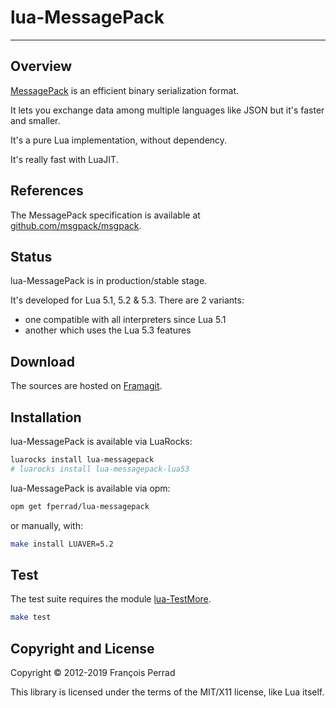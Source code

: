 
# lua-MessagePack

---

## Overview

[MessagePack](http://msgpack.org/)
is an efficient binary serialization format.

It lets you exchange data among multiple languages
like JSON but it's faster and smaller.

It's a pure Lua implementation, without dependency.

It's really fast with LuaJIT.

## References

The MessagePack specification is available at
[github.com/msgpack/msgpack](https://github.com/msgpack/msgpack).

## Status

lua-MessagePack is in production/stable stage.

It's developed for Lua 5.1, 5.2 & 5.3. There are 2 variants:

- one compatible with all interpreters since Lua 5.1
- another which uses the Lua 5.3 features


## Download

The sources are hosted on [Framagit](https://framagit.org/fperrad/lua-MessagePack).

## Installation

lua-MessagePack is available via LuaRocks:

```sh
luarocks install lua-messagepack
# luarocks install lua-messagepack-lua53
```

lua-MessagePack is available via opm:

```sh
opm get fperrad/lua-messagepack
```

or manually, with:

```sh
make install LUAVER=5.2
```

## Test

The test suite requires the module
[lua-TestMore](https://fperrad.frama.io/lua-TestMore/).

```sh
make test
```

## Copyright and License

Copyright &copy; 2012-2019 Fran&ccedil;ois Perrad

This library is licensed under the terms of the MIT/X11 license,
like Lua itself.
